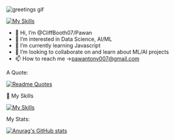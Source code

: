 <image src="https://media.tenor.com/xMaI388huuAAAAAM/johnny-cage-mk1.gif" alt="greetings gif">
  
  [![My Skills](https://skillicons.dev/icons?i=linkedin,gmail)](https://skillicons.dev)
  
- 👋 Hi, I’m @CliffBooth07/Pawan
- 👀 I’m interested in Data Science, AI/ML
- 🌱 I’m currently learning Javascript
- 💞️ I’m looking to collaborate on and learn about ML/AI projects
- 📫 How to reach me ->pawantony007@gmail.com

A Quote:

[![Readme Quotes](https://quotes-github-readme.vercel.app/api?type=horizontal&theme=dark&)](https://github.com/piyushsuthar/github-readme-quotes)

:mechanical_arm: My Skills

[![My Skills](https://skillicons.dev/icons?i=js,html,css,java,bootstrap,eclipse,nodejs,selenium)](https://skillicons.dev)

My Stats:

[![Anurag's GitHub stats](https://github-readme-stats.vercel.app/api?username=CliffBooth07)](https://github.com/anuraghazra/github-readme-stats)



<!---
CliffBooth07/CliffBooth07 is a ✨ special ✨ repository because its `README.md` (this file) appears on your GitHub profile.
You can click the Preview link to take a look at your changes.
--->
